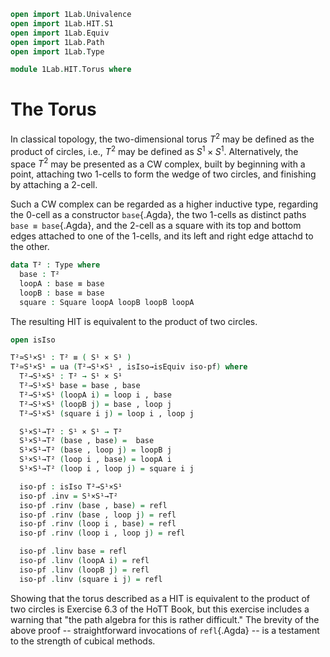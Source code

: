 ```agda
open import 1Lab.Univalence
open import 1Lab.HIT.S1
open import 1Lab.Equiv
open import 1Lab.Path
open import 1Lab.Type

module 1Lab.HIT.Torus where
```

# The Torus 

In classical topology, the two-dimensional torus $T^2$ may be defined
as the product of circles, i.e., $T^2$ may be defined as $S^1 \times
S^1$.  Alternatively, the space $T^2$ may be presented as a CW
complex, built by beginning with a point, attaching two 1-cells to
form the wedge of two circles, and finishing by attaching a 2-cell.

Such a CW complex can be regarded as a higher inductive type,
regarding the 0-cell as a constructor `base`{.Agda}, the two 1-cells
as distinct paths `base ≡ base`{.Agda}, and the 2-cell as a square
with its top and bottom edges attached to one of the 1-cells, and its
left and right edge attachd to the other.

```agda
data T² : Type where
  base : T² 
  loopA : base ≡ base
  loopB : base ≡ base
  square : Square loopA loopB loopB loopA
```

The resulting HIT is equivalent to the product of two circles.

```agda
open isIso

T²≃S¹×S¹ : T² ≡ ( S¹ × S¹ )
T²≃S¹×S¹ = ua (T²→S¹×S¹ , isIso→isEquiv iso-pf) where
  T²→S¹×S¹ : T² → S¹ × S¹
  T²→S¹×S¹ base = base , base 
  T²→S¹×S¹ (loopA i) = loop i , base 
  T²→S¹×S¹ (loopB j) = base , loop j 
  T²→S¹×S¹ (square i j) = loop i , loop j 

  S¹×S¹→T² : S¹ × S¹ → T²
  S¹×S¹→T² (base , base) =  base
  S¹×S¹→T² (base , loop j) = loopB j 
  S¹×S¹→T² (loop i , base) = loopA i 
  S¹×S¹→T² (loop i , loop j) = square i j

  iso-pf : isIso T²→S¹×S¹  
  iso-pf .inv = S¹×S¹→T² 
  iso-pf .rinv (base , base) = refl 
  iso-pf .rinv (base , loop j) = refl 
  iso-pf .rinv (loop i , base) = refl 
  iso-pf .rinv (loop i , loop j) = refl 

  iso-pf .linv base = refl 
  iso-pf .linv (loopA i) = refl
  iso-pf .linv (loopB j) = refl 
  iso-pf .linv (square i j) = refl 
```

Showing that the torus described as a HIT is equivalent to the product
of two circles is Exercise 6.3 of the HoTT Book, but this exercise
includes a warning that "the path algebra for this is rather
difficult."  The brevity of the above proof -- straightforward
invocations of `refl`{.Agda} -- is a testament to the strength of
cubical methods.

